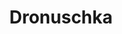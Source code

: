 ---
title: Dronuschka
name: Dronuschka
alias: Dronuschka
group: Haus Bolkonskij
info: Dorfschulze
priority: 5
---